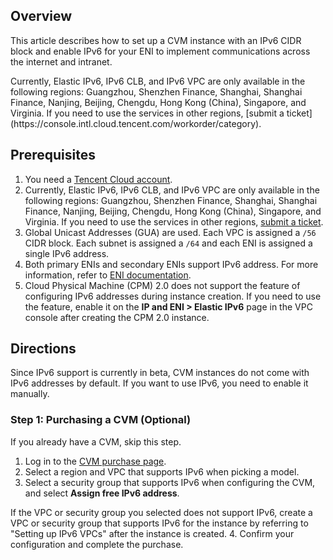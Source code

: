 ## Overview
This article describes how to set up a CVM instance with an IPv6 CIDR block and enable IPv6 for your ENI to implement communications across the internet and intranet.


<dx-alert infotype="explain" title="">
Currently, Elastic IPv6, IPv6 CLB, and IPv6 VPC are only available in the following regions: Guangzhou, Shenzhen Finance, Shanghai, Shanghai Finance, Nanjing, Beijing, Chengdu, Hong Kong (China), Singapore, and Virginia. If you need to use the services in other regions, [submit a ticket](https://console.intl.cloud.tencent.com/workorder/category).
</dx-alert>




## Prerequisites

1. You need a [Tencent Cloud account](https://intl.cloud.tencent.com/register?&s_url=https%3A%2F%2Fconsole.intl.cloud.tencent.com%2Fworkorder%2Fcategory).
2. Currently, Elastic IPv6, IPv6 CLB, and IPv6 VPC are only available in the following regions:
Guangzhou, Shenzhen Finance, Shanghai, Shanghai Finance, Nanjing, Beijing, Chengdu, Hong Kong (China), Singapore, and Virginia. If you need to use the services in other regions, [submit a ticket](https://console.intl.cloud.tencent.com/workorder/category).
3. Global Unicast Addresses (GUA) are used. Each VPC is assigned a `/56` CIDR block. Each subnet is assigned a `/64` and each ENI is assigned a single IPv6 address.
4. Both primary ENIs and secondary ENIs support IPv6 address. For more information, refer to [ENI documentation](https://intl.cloud.tencent.com/zh/document/product/576).
5. Cloud Physical Machine (CPM) 2.0 does not support the feature of configuring IPv6 addresses during instance creation. If you need to use the feature, enable it on the **IP and ENI > Elastic IPv6** page in the VPC console after creating the CPM 2.0 instance.
## Directions


<dx-alert infotype="explain" title="">
Since IPv6 support is currently in beta, CVM instances do not come with IPv6 addresses by default. If you want to use IPv6, you need to enable it manually.
</dx-alert>



### Step 1: Purchasing a CVM (Optional)



<dx-alert infotype="explain" title="">
If you already have a CVM, skip this step.
</dx-alert>


1. Log in to the [CVM purchase page](http://manage.qcloud.com/shoppingcart/shop.php?tab=cvm&_ga=1.87370846.770173325.1571651505).
2. Select a region and VPC that supports IPv6 when picking a model.
3. Select a security group that supports IPv6 when configuring the CVM, and select **Assign free IPv6 address**.
<dx-alert infotype="notice" title="">
If the VPC or security group you selected does not support IPv6, create a VPC or security group that supports IPv6 for the instance by referring to "Setting up IPv6 VPCs" after the instance is created.
</dx-alert>
4. Confirm your configuration and complete the purchase.

